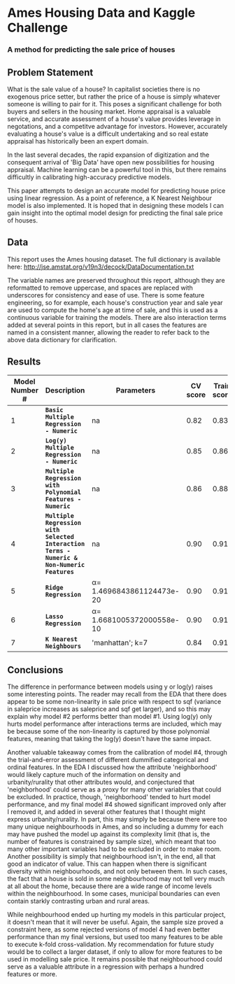 # Ames Housing Data and Kaggle Challenge
### A method for predicting the sale price of houses


## Problem Statement
What is the sale value of a house? In capitalist societies there is no exogenous price setter, but rather the price of a house is simply whatever someone is willing to pair for it. This poses a significant challenge for both buyers and sellers in the housing market. Home appraisal is a valuable service, and accurate assessment of a house's value provides leverage in negotations, and a competitve advantage for investors. However, accurately evaluating a house's value is a difficult undertaking and so real estate appraisal has historically been an expert domain.

In the last several decades, the rapid expansion of digitization and the consequent arrival of 'Big Data' have open new possibilities for housing appraisal. Machine learning can be a powerful tool in this, but there remains difficultly in calibrating high-accuracy predictive models.

This paper attempts to design an accurate model for predicting house price using linear regression. As a point of reference, a K Nearest Neighbour model is also implemented. It is hoped that in designing these models I can gain insight into the optimal model design for predicting the final sale price of houses.


## Data
This report uses the Ames housing dataset. The full dictionary is available here: http://jse.amstat.org/v19n3/decock/DataDocumentation.txt

The variable names are preserved throughout this report, although they are reformatted to remove uppercase, and spaces are replaced with underscores for consistency and ease of use. There is some feature engineering, so for example, each house's construction year and sale year are used to compute the home's age at time of sale, and this is used as a continuous variable for training the models. There are also interaction terms added at several points in this report, but in all cases the features are named in a consistent manner, allowing the reader to refer back to the above data dictionary for clarification.


## Results
|Model Number #| Description | Parameters | CV score | Train score | Test score |
| --- | --- | --- | --- | --- | --- |
|1| **`Basic Multiple Regression - Numeric`** |na|0.82|0.83|0.81|
|2| **`Log(y) Multiple Regression - Numeric`** |na|0.85|0.86|0.84|
|3| **`Multiple Regression with Polynomial Features - Numeric`** |na|0.86|0.88|0.85|
|4| **`Multiple Regression with Selected Interaction Terms - Numeric &  Non-Numeric Features`** |na|0.90|0.91|0.91|
|5| **`Ridge Regression`** |α= 1.4696843861124473e-20|0.90|0.91|0.90|
|6| **`Lasso Regression`** |α= 1.6681005372000558e-10|0.90|0.91|0.91|
|7| **`K Nearest Neighbours`** |'manhattan'; k=7|0.84|0.91|0.87|


## Conclusions
The difference in performance between models using y or log(y) raises some interesting points. The reader may recall from the EDA that there does appear to be some non-linearity in sale price with respect to sqf (variance in saleprice increases as saleprice and sqf get larger), and so this may explain why model #2 performs better than model #1. Using log(y) only hurts model performance after interactions terms are included, which may be because some of the non-linearity is captured by those polynomial features, meaning that taking the log(y) doesn't have the same impact.

Another valuable takeaway comes from the calibration of model #4, through the trial-and-error assessment of different dummified categorical and ordinal features. In the EDA I discussed how the attribute 'neighborhood' would likely capture much of the information on density and urbanity/rurality that other attributes would, and conjectured that 'neighborhood' could serve as a proxy for many other variables that could be excluded. In practice, though, 'neighborhood' tended to hurt model performance, and my final model #4 showed significant improved only after I removed it, and added in several other features that I thought might express urbanity/rurality. In part, this may simply be because there were too many unique neighbourhoods in Ames, and so including a dummy for each may have pushed the model up against its complexity limit (that is, the number of features is constrained by sample size), which meant that too many other important variables had to be excluded in order to make room. Another possibility is simply that neighbourhood isn't, in the end, all that good an indicator of value. This can happen when there is significant diversity within neighbourhoods, and not only between them. In such cases, the fact that a house is sold in some neighbourhood may not tell very much at all about the home, because there are a wide range of income levels within the neighbourhood. In some cases, municipal boundaries can even contain starkly contrasting urban and rural areas.

While neighbourhood ended up hurting my models in this particular project, it doesn't mean that it will never be useful. Again, the sample size proved a constraint here, as some rejected versions of model 4 had even better performance than my final versions, but used too many features to be able to execute k-fold cross-validation. My recommendation for future study would be to collect a larger dataset, if only to allow for more features to be used in modelling sale price. It remains possible that neighbourhood could serve as a valuable attribute in a regression with perhaps a hundred features or more.
